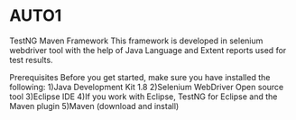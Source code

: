 # AUTO1

TestNG Maven Framework
This framework is developed in selenium webdriver tool with the help of Java Language and Extent reports used for test results.

Prerequisites 
Before you get started, make sure you have installed the following:
1)Java Development Kit 1.8 
2)Selenium WebDriver Open source tool
3)Eclipse IDE 
4)If you work with Eclipse, TestNG for Eclipse and the Maven plugin 
5)Maven (download and install)
